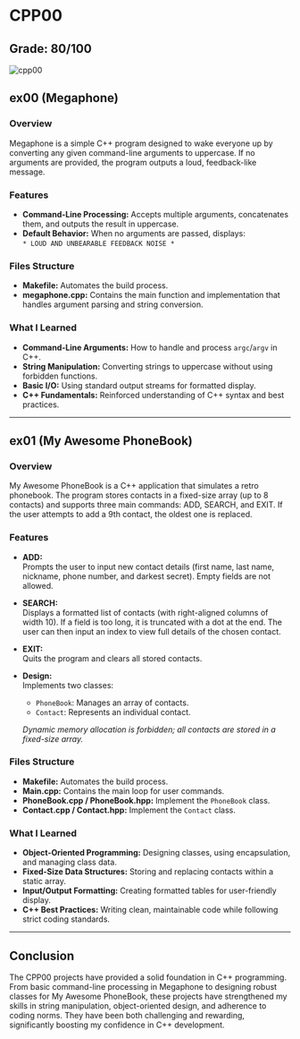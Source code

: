 # CPP00
## Grade: 80/100
![cpp00](https://github.com/user-attachments/assets/ed7e753d-d7a1-4a65-ab88-276568671fe3)

## ex00 (Megaphone)

### Overview
Megaphone is a simple C++ program designed to wake everyone up by converting any given command-line arguments to uppercase. If no arguments are provided, the program outputs a loud, feedback-like message.

### Features
- **Command-Line Processing:** Accepts multiple arguments, concatenates them, and outputs the result in uppercase.
- **Default Behavior:** When no arguments are passed, displays:  
  `* LOUD AND UNBEARABLE FEEDBACK NOISE *`

### Files Structure
- **Makefile:** Automates the build process.
- **megaphone.cpp:** Contains the main function and implementation that handles argument parsing and string conversion.

### What I Learned
- **Command-Line Arguments:** How to handle and process `argc`/`argv` in C++.
- **String Manipulation:** Converting strings to uppercase without using forbidden functions.
- **Basic I/O:** Using standard output streams for formatted display.
- **C++ Fundamentals:** Reinforced understanding of C++ syntax and best practices.

---

## ex01 (My Awesome PhoneBook)

### Overview
My Awesome PhoneBook is a C++ application that simulates a retro phonebook. The program stores contacts in a fixed-size array (up to 8 contacts) and supports three main commands: ADD, SEARCH, and EXIT. If the user attempts to add a 9th contact, the oldest one is replaced.

### Features
- **ADD:**  
  Prompts the user to input new contact details (first name, last name, nickname, phone number, and darkest secret). Empty fields are not allowed.
- **SEARCH:**  
  Displays a formatted list of contacts (with right-aligned columns of width 10). If a field is too long, it is truncated with a dot at the end. The user can then input an index to view full details of the chosen contact.
- **EXIT:**  
  Quits the program and clears all stored contacts.
- **Design:**  
  Implements two classes:
  - `PhoneBook`: Manages an array of contacts.
  - `Contact`: Represents an individual contact.
  
  *Dynamic memory allocation is forbidden; all contacts are stored in a fixed-size array.*

### Files Structure
- **Makefile:** Automates the build process.
- **Main.cpp:** Contains the main loop for user commands.
- **PhoneBook.cpp / PhoneBook.hpp:** Implement the `PhoneBook` class.
- **Contact.cpp / Contact.hpp:** Implement the `Contact` class.

### What I Learned
- **Object-Oriented Programming:** Designing classes, using encapsulation, and managing class data.
- **Fixed-Size Data Structures:** Storing and replacing contacts within a static array.
- **Input/Output Formatting:** Creating formatted tables for user-friendly display.
- **C++ Best Practices:** Writing clean, maintainable code while following strict coding standards.

---

## Conclusion
The CPP00 projects have provided a solid foundation in C++ programming. From basic command-line processing in Megaphone to designing robust classes for My Awesome PhoneBook, these projects have strengthened my skills in string manipulation, object-oriented design, and adherence to coding norms. They have been both challenging and rewarding, significantly boosting my confidence in C++ development.
